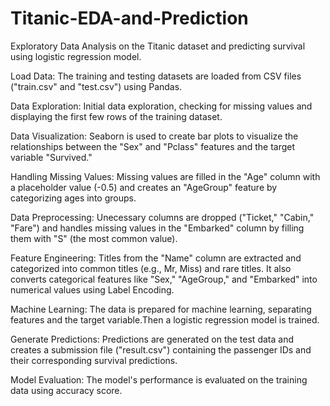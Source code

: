 # Titanic-EDA-and-Prediction
Exploratory Data Analysis on the Titanic dataset and predicting survival using logistic regression model. 

Load Data: The training and testing datasets are loaded from CSV files ("train.csv" and "test.csv") using Pandas.
 
Data Exploration: Initial data exploration, checking for missing values and displaying the first few rows of the training dataset. 

Data Visualization: Seaborn is used to create bar plots to visualize the relationships between the "Sex" and "Pclass" features and the target variable "Survived."

Handling Missing Values: Missing values are filled in the "Age" column with a placeholder value (-0.5) and creates an "AgeGroup" feature by categorizing ages into groups.

Data Preprocessing: Unecessary columns are dropped ("Ticket," "Cabin," "Fare") and handles missing values in the "Embarked" column by filling them with "S" (the most common value).

Feature Engineering: Titles from the "Name" column are extracted and categorized into common titles (e.g., Mr, Miss) and rare titles. It also converts categorical features like "Sex," "AgeGroup," and "Embarked" into numerical values using Label Encoding.

Machine Learning: The data is prepared for machine learning, separating features and the target variable.Then a logistic regression model is trained.

Generate Predictions: Predictions are generated on the test data and creates a submission file ("result.csv") containing the passenger IDs and their corresponding survival predictions.

Model Evaluation:  The model's performance is evaluated on the training data using accuracy score.
